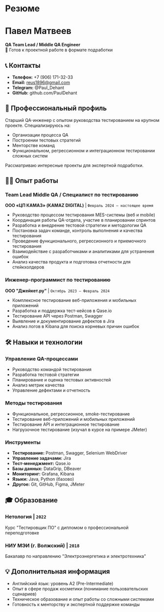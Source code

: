 # Резюме

# Павел Матвеев
**QA Team Lead / Middle QA Engineer**  
📍 Готов к проектной работе в формате подработки

## 📞 Контакты
- **Телефон:** +7 (906) 171-32-33
- **Email:** reus1896@gmail.com
- **Telegram:** @Paul_Dehant
- **GitHub:** github.com/PaulDehant

## 🎯 Профессиональный профиль
Старший QA-инженер с опытом руководства тестированием на крупном проекте. Специализируюсь на:
- Организации процесса QA
- Построении тестовых стратегий
- Менторстве команд
- Функциональном, регрессионном и интеграционном тестировании сложных систем

Рассматриваю интересные проекты для экспертной подработки.

## 👨‍💻 Опыт работы

### Team Lead Middle QA / Специалист по тестированию
**ООО «ЦП КАМАЗ» (KAMAZ DIGITAL)** | `Февраль 2024 — настоящее время`

- Руководство процессом тестирования MES-системы (веб и mobile)
- Координация работы QA-отдела, участие в планировании спринтов
- Разработка и внедрение тестовой стратегии и методологии QA
- Постановка задач команде, контроль выполнения и качества тестирования
- Проведение функционального, регрессионного и приемочного тестирования
- Взаимодействие с разработчиками и аналитиками для устранения ошибок
- Анализ качества продукта и подготовка отчетности для стейкхолдеров

### Инженер-программист по тестированию
**ООО "Джейкет.ру"** | `Октябрь 2023 — Февраль 2024`

- Комплексное тестирование веб-приложения и мобильных приложений
- Разработка и поддержка тест-кейсов в Qase.io
- Тестирование API через Postman, Swagger
- Выявление и документирование дефектов в Jira
- Анализ логов в Kibana для поиска корневых причин ошибок

## 🛠 Навыки и технологии

### Управление QA-процессами
- Руководство командой тестирования
- Разработка тестовой стратегии
- Планирование и оценка тестовых активностей
- Анализ метрик качества
- Управление дефектами и отчетность

### Методы тестирования
- Функциональное, регрессионное, smoke-тестирование
- Тестирование веб-приложений и мобильных приложений
- Тестирование API и интеграционное тестирование
- Нагрузочное тестирование (изучал в курсе на примере JMeter)

### Инструменты
- **Тестирование:** Postman, Swagger, Selenium WebDriver
- **Управление задачами:** Jira
- **Тест-менеджмент:** Qase.io
- **Базы данных:** DataGrip, DBeaver
- **Мониторинг:** Grafana, Kibana
- **Языки:** Java, Python (базово)
- **Другое:** Git, GitHub, Figma, JMeter

## 🎓 Образование

### Нетология | `2022`
Курс "Тестировщик ПО" с дипломом о профессиональной переподготовке

### НИУ МЭИ (г. Волжский) | `2018`
Бакалавр по направлению "Электроэнергетика и электротехника"

## 💡 Дополнительная информация
- Английский язык: уровень A2 (Pre-Intermediate)
- Опыт в сфере продаж косметики (понимание пользовательских сценариев)
- Техническое образование и опыт работы со сложными системами
- Готовность к менторству и экспертной поддержке команды

